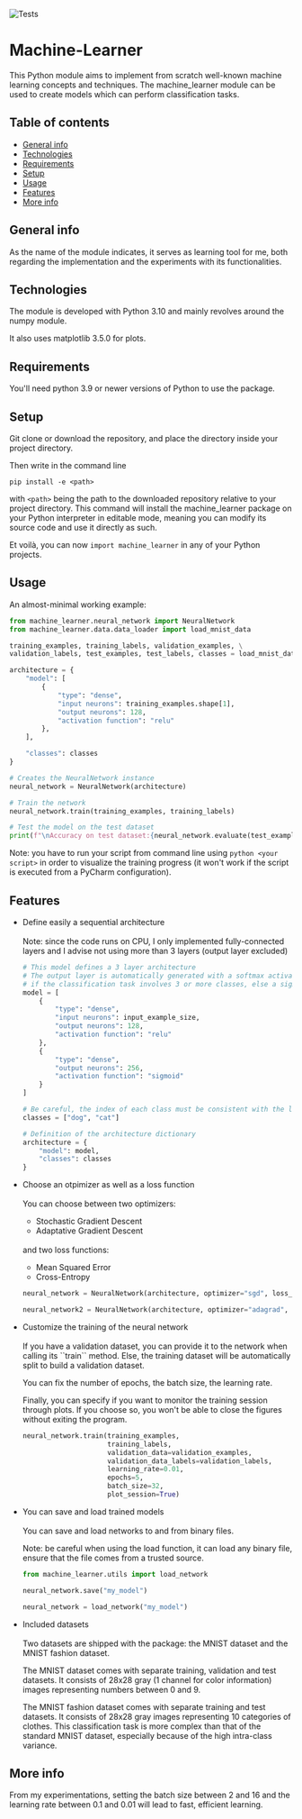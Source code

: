 ![Tests](https://github.com/PaulWassermann/Machine-Learner/actions/workflows/tests.yml/badge.svg)

# Machine-Learner

This Python module aims to implement from scratch well-known machine learning concepts and techniques. 
The machine_learner module can be used to create models which can perform classification tasks.
 

## Table of contents
* [General info](#general-info)
* [Technologies](#technologies)
* [Requirements](#requirements)  
* [Setup](#setup)
* [Usage](#usage)
* [Features](#features)
* [More info](#more-info)


## General info

As the name of the module indicates, it serves as learning tool for me, both regarding the implementation and the 
experiments with its functionalities.

## Technologies

The module is developed with Python 3.10 and mainly revolves around the numpy module.

It also uses matplotlib 3.5.0 for plots.

## Requirements

You'll need python 3.9 or newer versions of Python to use the package.

## Setup

Git clone or download the repository, and place the directory inside your project directory.

Then write in the command line 

``pip install -e <path>`` 

with ``<path>`` being the path to the downloaded repository relative to your project directory. 
This command will install the machine_learner package on your Python interpreter in editable mode,
meaning you can modify its source code and use it directly as such.

Et voilà, you can now ``import machine_learner`` in any of your Python projects. 

## Usage

An almost-minimal working example:

```python
from machine_learner.neural_network import NeuralNetwork
from machine_learner.data.data_loader import load_mnist_data

training_examples, training_labels, validation_examples, \
validation_labels, test_examples, test_labels, classes = load_mnist_data()

architecture = {
    "model": [
        {
            "type": "dense",
            "input neurons": training_examples.shape[1],
            "output neurons": 128,
            "activation function": "relu"
        },
    ],

    "classes": classes
}

# Creates the NeuralNetwork instance
neural_network = NeuralNetwork(architecture)

# Train the network
neural_network.train(training_examples, training_labels)

# Test the model on the test dataset
print(f"\nAccuracy on test dataset:{neural_network.evaluate(test_examples, test_labels) * 100:.2f}%")
```

Note: you have to run your script from command line using ``python <your script>`` in order to visualize the training progress (it won't work if the 
script is executed from a PyCharm configuration).

## Features
<ul>
<li>Define easily a sequential architecture</li>
</br>
Note: since the code runs on CPU, I only implemented fully-connected layers 
and I advise not using more than 3 layers (output layer excluded)
 
```python
# This model defines a 3 layer architecture
# The output layer is automatically generated with a softmax activation function
# if the classification task involves 3 or more classes, else a sigmoid activation function
model = [
    {
        "type": "dense",
        "input neurons": input_example_size,
        "output neurons": 128,
        "activation function": "relu"
    },
    {
        "type": "dense",
        "output neurons": 256,
        "activation function": "sigmoid"
    }
]

# Be careful, the index of each class must be consistent with the label vectors
classes = ["dog", "cat"]

# Definition of the architecture dictionary
architecture = {
    "model": model,
    "classes": classes
}
```

<li>Choose an otpimizer as well as a loss function</li>
</br>
You can choose between two optimizers:

<ul>
<li>Stochastic Gradient Descent</li>
<li>Adaptative Gradient Descent</li>
</ul>
</br>
and two loss functions:
<ul>
<li>Mean Squared Error</li>
<li>Cross-Entropy</li>
</ul>

```python
neural_network = NeuralNetwork(architecture, optimizer="sgd", loss_function="mse")

neural_network2 = NeuralNetwork(architecture, optimizer="adagrad", loss_function="cross_entropy")
```

<li>Customize the training of the neural network</li>
</br>
If you have a validation dataset, you can provide it to the network when calling 
its ``train`` method. Else, the training dataset will be automatically split to build a 
validation dataset.

You can fix the number of epochs, the batch size, the learning rate.

Finally, you can specify if you want to monitor the training session through plots. If you choose so, you 
won't be able to close the figures without exiting the program. 

```python
neural_network.train(training_examples,
                     training_labels,
                     validation_data=validation_examples,
                     validation_data_labels=validation_labels,
                     learning_rate=0.01,
                     epochs=5,
                     batch_size=32,
                     plot_session=True)
```

<li>You can save and load trained models </li>
</br>
You can save and load networks to and from binary files.

Note: be careful when using the load function, it can load any binary file, ensure that the
file comes from a trusted source.

```python
from machine_learner.utils import load_network

neural_network.save("my_model")

neural_network = load_network("my_model")
```

<li>Included datasets</li>
</br>
Two datasets are shipped with the package: the MNIST dataset and the MNIST fashion dataset.

The MNIST dataset comes with separate training, validation and test datasets. It consists of 28x28 gray (1 channel for color information) 
images representing numbers between 0 and 9.

The MNIST fashion dataset comes with separate training and test datasets. It consists of 28x28 gray images representing 10 categories of 
clothes. This classification task is more complex than that of the standard MNIST dataset, especially because of the high intra-class variance.
</ul>

## More info

From my experimentations, setting the batch size between 2 and 16 and the learning rate between 0.1 and 0.01 will 
lead to fast, efficient learning. 

